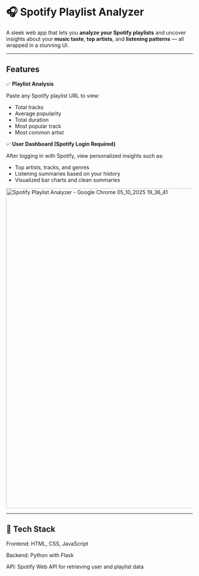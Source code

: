 
# 🎧 Spotify Playlist Analyzer

A sleek web app that lets you **analyze your Spotify playlists** and uncover insights about your **music taste**, **top artists**, and **listening patterns** — all wrapped in a stunning UI.

---

## Features

✅ **Playlist Analysis**  

Paste any Spotify playlist URL to view:
- Total tracks  
- Average popularity  
- Total duration  
- Most popular track  
- Most common artist  


✅ **User Dashboard (Spotify Login Required)**  

After logging in with Spotify, view personalized insights such as:
- Top artists, tracks, and genres  
- Listening summaries based on your history  
- Visualized bar charts and clean summaries  


<img width="1920" height="862" alt="Spotify Playlist Analyzer - Google Chrome 05_10_2025 19_36_41" src="https://github.com/user-attachments/assets/11f85bf3-572e-44bc-9226-d6b59690a155" />

---

## 🧠 Tech Stack

Frontend: HTML, CSS, JavaScript

Backend: Python with Flask

API: Spotify Web API for retrieving user and playlist data


